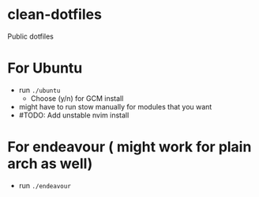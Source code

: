 # clean-dotfiles
Public dotfiles


# For Ubuntu
- run `./ubuntu`
    - Choose (y/n) for GCM install
- might have to run stow manually for modules that you want
- #TODO: Add unstable nvim install


# For endeavour ( might work for plain arch as well)
- run `./endeavour`
